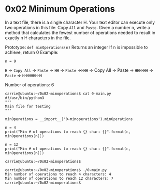 # 0x02 Minimum Operations

In a text file, there is a single character H. Your text editor can execute only two operations in this file: Copy ```All``` and ```Paste```. Given a number n, write a method that calculates the fewest number of operations needed to result in exactly n H characters in the file.

Prototype: ```def minOperations(n)```
Returns an integer
If n is impossible to achieve, return 0
Example:

```n = 9```

```H``` => ```Copy All``` => ```Paste``` => ```HH``` => ```Paste``` =>```HHH``` => Copy All => Paste => ```HHHHHH``` => ```Paste``` => ```HHHHHHHHH```

Number of operations: 6

```
carrie@ubuntu:~/0x02-minoperations$ cat 0-main.py
#!/usr/bin/python3
"""
Main file for testing
"""

minOperations = __import__('0-minoperations').minOperations

n = 4
print("Min # of operations to reach {} char: {}".format(n, minOperations(n)))

n = 12
print("Min # of operations to reach {} char: {}".format(n, minOperations(n)))

carrie@ubuntu:~/0x02-minoperations$
```

```
carrie@ubuntu:~/0x02-minoperations$ ./0-main.py
Min number of operations to reach 4 characters: 4
Min number of operations to reach 12 characters: 7
carrie@ubuntu:~/0x02-minoperations$
```